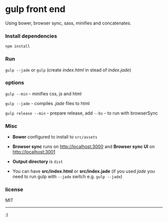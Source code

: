 # gulp front end

Using bower, browser sync, sass, minifies and concatenates.

### Install dependencies

```
npm install
```

### Run

`gulp --jade` or `gulp` (create _index.html_ in stead of _index.jade_)

### options

`gulp --min`  - minifies css, js and html

`gulp --jade` - compiles _.jade_ files to html

`gulp release --min` - prepare release, add `--bs` - to run with  browserSync

### Misc

- **Bower** configured to install to `src/assets`

- **Browser sync** runs on [http://localhost:3000](http://localhost:3000) and **Browser sync UI** on [http://localhost:3001](http://localhost:3001)

- **Output directory** is `dist`

- You can have **src/index.html** or **src/index.jade** (if you used _jade_ you need to run gulp with `--jade` switch e.g. `gulp --jade`)

### license

MIT

----

:)
